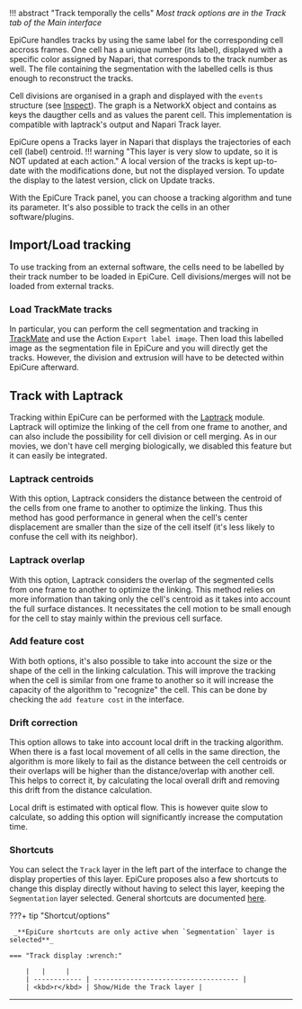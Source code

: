 !!! abstract "Track temporally the cells"
    _Most track options are in the Track tab of the Main interface_

EpiCure handles tracks by using the same label for the corresponding cell accross frames.
One cell has a unique number (its label), displayed with a specific color assigned by Napari, that corresponds to the track number as well.
The file containing the segmentation with the labelled cells is thus enough to reconstruct the tracks.

Cell divisions are organised in a graph and displayed with the `events` structure (see [Inspect](#Inspect.md#events)).
The graph is a NetworkX object and contains as keys the daugther cells and as values the parent cell.
This implementation is compatible with laptrack's output and Napari Track layer.

EpiCure opens a Tracks layer in Napari that displays the trajectories of each cell (label) centroid.
!!! warning "This layer is very slow to update, so it is NOT updated at each action." 
	A local version of the tracks is kept up-to-date with the modifications done, but not the displayed version. To update the display to the latest version, click on Update tracks.

With the EpiCure Track panel, you can choose a tracking algorithm and tune its parameter. 
It's also possible to track the cells in an other software/plugins. 

## Import/Load tracking
To use tracking from an external software, the cells need to be labelled by their track number to be loaded in EpiCure. 
Cell divisions/merges will not be loaded from external tracks.

### Load TrackMate tracks
In particular, you can perform the cell segmentation and tracking in [TrackMate](https://imagej.net/plugins/trackmate/) and use the Action `Export label image`.
Then load this labelled image as the segmentation file in EpiCure and you will directly get the tracks.
However, the division and extrusion will have to be detected within EpiCure afterward.

## Track with Laptrack

Tracking within EpiCure can be performed with the [Laptrack](https://github.com/yfukai/laptrack) module.
Laptrack will optimize the linking of the cell from one frame to another, and can also include the possibility for cell division or cell merging.
As in our movies, we don't have cell merging biologically, we disabled this feature but it can easily be integrated.

### Laptrack centroids

With this option, Laptrack considers the distance between the centroid of the cells from one frame to another to optimize the linking.
Thus this method has good performance in general when the cell's center displacement are smaller than the size of the cell itself (it's less likely to confuse the cell with its neighbor).

### Laptrack overlap

With this option, Laptrack considers the overlap of the segmented cells from one frame to another to optimize the linking.
This method relies on more information than taking only the cell's centroid as it takes into account the full surface distances.
It necessitates the cell motion to be small enough for the cell to stay mainly within the previous cell surface.

### Add feature cost
With both options, it's also possible to take into account the size or the shape of the cell in the linking calculation.
This will improve the tracking when the cell is similar from one frame to another so it will increase the capacity of the algorithm to "recognize" the cell.
This can be done by checking the `add feature cost` in the interface.

### Drift correction
This option allows to take into account local drift in the tracking algorithm.
When there is a fast local movement of all cells in the same direction, the algorithm is more likely to fail as the distance between the cell centroids or their overlaps will be higher than the distance/overlap with another cell. 
This helps to correct it, by calculating the local overall drift and removing this drift from the distance calculation.

Local drift is estimated with optical flow.
This is however quite slow to calculate, so adding this option will significantly increase the computation time.


### Shortcuts
You can select the `Track` layer in the left part of the interface to change the display properties of this layer.
EpiCure proposes also a few shortcuts to change this display directly without having to select this layer, keeping the `Segmentation` layer selected.
General shortcuts are documented [here](index.md/#general-options).

???+ tip "Shortcut/options"

     _**EpiCure shortcuts are only active when `Segmentation` layer is selected**_

	=== "Track display :wrench:"
	
		|   |     |	
		| ------------ | ------------------------------------ |
		| <kbd>r</kbd> | Show/Hide the Track layer |


---

